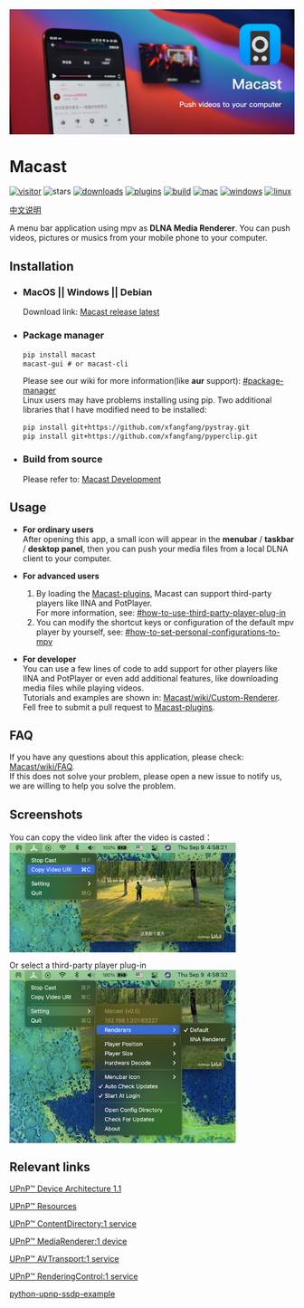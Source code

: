 <img align="center" src="macast_slogan.png" alt="slogan" height="auto"/>

# Macast

[![visitor](https://visitor-badge.glitch.me/badge?page_id=xfangfang.Macast)](https://github.com/xfangfang/Macast/releases/latest)
![stars](https://img.shields.io/badge/dynamic/json?label=github%20stars&query=stargazers_count&url=https%3A%2F%2Fapi.github.com%2Frepos%2Fxfangfang%2FMacast)
[![downloads](https://img.shields.io/github/downloads/xfangfang/Macast/total?color=blue)](https://github.com/xfangfang/Macast/releases/latest)
[![plugins](https://shields-staging.herokuapp.com/github/directory-file-count/xfangfang/Macast-plugins?type=dir&label=plugins)](https://github.com/xfangfang/Macast-plugins)
[![build](https://img.shields.io/github/workflow/status/xfangfang/Macast/Build%20Macast)](https://github.com/xfangfang/Macast/actions/workflows/build-macast.yaml)
[![mac](https://img.shields.io/badge/MacOS-10.15%20and%20higher-lightgrey?logo=Apple)](https://github.com/xfangfang/Macast/releases/latest)
[![windows](https://img.shields.io/badge/Windows-7%20and%20higher-lightgrey?logo=Windows)](https://github.com/xfangfang/Macast/releases/latest)
[![linux](https://img.shields.io/badge/Linux-Xorg-lightgrey?logo=Linux)](https://github.com/xfangfang/Macast/releases/latest)

[中文说明](README_ZH.md)

A menu bar application using mpv as **DLNA Media Renderer**. You can push videos, pictures or musics from your mobile phone to your computer.


## Installation

- ### MacOS || Windows || Debian

  Download link:  [Macast release latest](https://github.com/xfangfang/Macast/releases/latest)

- ### Package manager

  ```shell
  pip install macast
  macast-gui # or macast-cli
  ```

  Please see our wiki for more information(like **aur** support): [#package-manager](https://github.com/xfangfang/Macast/wiki/Installation#package-manager)  
  Linux users may have problems installing using pip. Two additional libraries that I have modified need to be installed:

  ```shell
  pip install git+https://github.com/xfangfang/pystray.git
  pip install git+https://github.com/xfangfang/pyperclip.git
  ```

- ### Build from source

  Please refer to: [Macast Development](docs/Development.md)


## Usage

- **For ordinary users**  
After opening this app, a small icon will appear in the **menubar** / **taskbar** / **desktop panel**, then you can push your media files from a local DLNA client to your computer.

- **For advanced users**  
  1. By loading the [Macast-plugins](https://github.com/xfangfang/Macast-plugins), Macast can support third-party players like IINA and PotPlayer.  
  For more information, see: [#how-to-use-third-party-player-plug-in](https://github.com/xfangfang/Macast/wiki/FAQ#how-to-use-third-party-player-plug-in)
  2. You can modify the shortcut keys or configuration of the default mpv player by yourself, see: [#how-to-set-personal-configurations-to-mpv](https://github.com/xfangfang/Macast/wiki/FAQ#how-to-set-personal-configurations-to-mpv)

- **For developer**  
You can use a few lines of code to add support for other players like IINA and PotPlayer or even add additional features, like downloading media files while playing videos.  
Tutorials and examples are shown in: [Macast/wiki/Custom-Renderer](https://github.com/xfangfang/Macast/wiki/Custom-Renderer).  
Fell free to submit a pull request to [Macast-plugins](https://github.com/xfangfang/Macast-plugins).  


## FAQ
If you have any questions about this application, please check: [Macast/wiki/FAQ](https://github.com/xfangfang/Macast/wiki/FAQ).  
If this does not solve your problem, please open a new issue to notify us, we are willing to help you solve the problem.

## Screenshots

You can copy the video link after the video is casted：  
<img align="center" width="400" src="https://github.com/xfangfang/xfangfang.github.io/raw/master/assets/img/macast/copy_uri.png" alt="copy_uri" height="auto"/>

Or select a third-party player plug-in  
<img align="center" width="400" src="https://github.com/xfangfang/xfangfang.github.io/raw/master/assets/img/macast/select_renderer.png" alt="select_renderer" height="auto"/>

## Relevant links

[UPnP™ Device Architecture 1.1](http://upnp.org/specs/arch/UPnP-arch-DeviceArchitecture-v1.1.pdf)

[UPnP™ Resources](http://upnp.org/resources/upnpresources.zip)

[UPnP™ ContentDirectory:1 service](http://upnp.org/specs/av/UPnP-av-ContentDirectory-v1-Service.pdf)

[UPnP™ MediaRenderer:1 device](http://upnp.org/specs/av/UPnP-av-MediaRenderer-v1-Device.pdf)

[UPnP™ AVTransport:1 service](http://upnp.org/specs/av/UPnP-av-AVTransport-v1-Service.pdf)

[UPnP™ RenderingControl:1 service](http://upnp.org/specs/av/UPnP-av-RenderingControl-v1-Service.pdf)

[python-upnp-ssdp-example](https://github.com/ZeWaren/python-upnp-ssdp-example)
